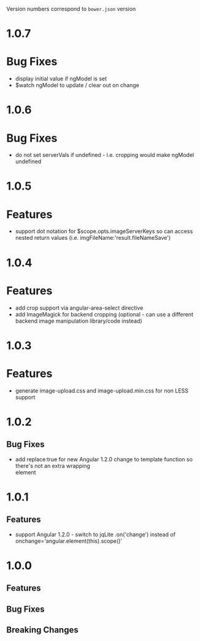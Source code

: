 Version numbers correspond to `bower.json` version

# 1.0.7
# Bug Fixes
- display initial value if ngModel is set
- $watch ngModel to update / clear out on change


# 1.0.6
# Bug Fixes
- do not set serverVals if undefined - i.e. cropping would make ngModel undefined

# 1.0.5
# Features
- support dot notation for $scope.opts.imageServerKeys so can access nested return values (i.e. imgFileName:'result.fileNameSave')


# 1.0.4
# Features
- add crop support via angular-area-select directive
- add ImageMagick for backend cropping (optional - can use a different backend image manipulation library/code instead)


# 1.0.3
# Features
- generate image-upload.css and image-upload.min.css for non LESS support


# 1.0.2
## Bug Fixes
- add replace:true for new Angular 1.2.0 change to template function so there's not an extra wrapping <div> element


# 1.0.1
## Features
- support Angular 1.2.0 - switch to jqLite .on('change') instead of onchange='angular.element(this).scope()'


# 1.0.0

## Features

## Bug Fixes

## Breaking Changes